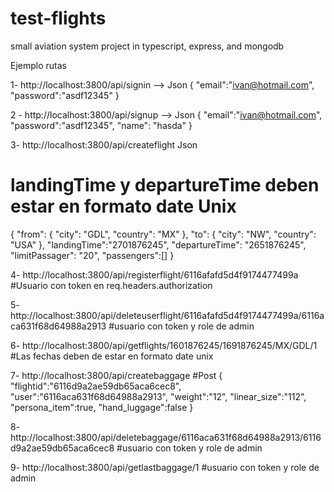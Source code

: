 # test-flights
small aviation system project in typescript, express, and mongodb



Ejemplo rutas




1- http://localhost:3800/api/signin  -->
Json
{
	"email":"ivan@hotmail.com",
    "password":"asdf12345"
}


2 - http://localhost:3800/api/signup  -->
Json
{
	"email":"ivan@hotmail.com",
    "password":"asdf12345",
    "name": "hasda"
}

3- http://localhost:3800/api/createflight
Json
# landingTime y departureTime deben estar en formato date Unix
{
	"from": {
        "city": "GDL",
        "country": "MX"
    },
    "to": {
        "city": "NW",
        "country": "USA"
    },
    "landingTime":"2701876245",
    "departureTime": "2651876245",
    "limitPassager": "20",
    "passengers":[]
}



4- http://localhost:3800/api/registerflight/6116afafd5d4f9174477499a
#Usuario con token en req.headers.authorization


5- http://localhost:3800/api/deleteuserflight/6116afafd5d4f9174477499a/6116aca631f68d64988a2913
#usuario con token y role de admin

6- http://localhost:3800/api/getflights/1601876245/1691876245/MX/GDL/1
#Las fechas deben de estar en formato date unix

7- http://localhost:3800/api/createbaggage
#Post
{
	"flightid":"6116d9a2ae59db65aca6cec8",
	"user":"6116aca631f68d64988a2913",
    "weight":"12",
    "linear_size":"112",
    "persona_item":true,
    "hand_luggage":false
}

8- http://localhost:3800/api/deletebaggage/6116aca631f68d64988a2913/6116d9a2ae59db65aca6cec8
#usuario con token y role de admin

9- http://localhost:3800/api/getlastbaggage/1
#usuario con token y role de admin












































